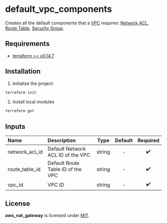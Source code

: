 # default_vpc_components

Creates all the default components that a [VPC](https://docs.aws.amazon.com/vpc/latest/userguide/what-is-amazon-vpc.html) requires: [Network ACL](https://docs.aws.amazon.com/vpc/latest/userguide/vpc-network-acls.html), [Route Table](https://docs.aws.amazon.com/vpc/latest/userguide/VPC_Route_Tables.html), [Security Group](https://docs.aws.amazon.com/vpc/latest/userguide/VPC_SecurityGroups.html).

## Requirements

- [terraform >= v0.14.7](https://www.terraform.io/downloads.html)

## Installation

1. Initialize the project:

```sh
terraform init
```

2. Install local modules

```sh
terraform get
```

## Inputs

| Name           | Description                       |  Type  | Default |      Required      |
| :------------- | :-------------------------------- | :----: | :-----: | :----------------: |
| network_acl_id | Default Network ACL ID of the VPC | string |    -    | :heavy_check_mark: |
| route_table_id | Default Route Table ID of the VPC | string |    -    | :heavy_check_mark: |
| vpc_id         | VPC ID                            | string |    -    | :heavy_check_mark: |

## License

**aws_nat_gateway** is licensed under [MIT](../../LICENSE).
